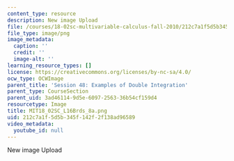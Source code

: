 ```yaml
---
content_type: resource
description: New image Upload
file: /courses/18-02sc-multivariable-calculus-fall-2010/212c7a1f5d5b345f142f2f138ad96589_MIT18_02SC_L16Brds_8a.png
file_type: image/png
image_metadata:
  caption: ''
  credit: ''
  image-alt: ''
learning_resource_types: []
license: https://creativecommons.org/licenses/by-nc-sa/4.0/
ocw_type: OCWImage
parent_title: 'Session 48: Examples of Double Integration'
parent_type: CourseSection
parent_uid: 3ad46114-9d5e-6097-2563-36b54cf159d4
resourcetype: Image
title: MIT18_02SC_L16Brds_8a.png
uid: 212c7a1f-5d5b-345f-142f-2f138ad96589
video_metadata:
  youtube_id: null
---
```

New image Upload